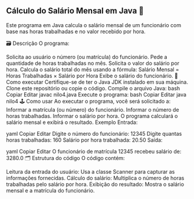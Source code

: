 ## Cálculo do Salário Mensal em Java 💼
Este programa em Java calcula o salário mensal de um funcionário com base nas horas trabalhadas e no valor recebido por hora.

🗃 Descrição
O programa:

Solicita ao usuário o número (ou matrícula) do funcionário.
Pede a quantidade de horas trabalhadas no mês.
Solicita o valor do salário por hora.
Calcula o salário total do mês usando a fórmula:
Salário Mensal = Horas Trabalhadas × Salário por Hora
Exibe o salário do funcionário.
🚀 Como executar
Certifique-se de ter o Java JDK instalado em sua máquina.
Clone este repositório ou copie o código.
Compile o arquivo Java:
bash
Copiar
Editar
javac nilo4.java
Execute o programa:
bash
Copiar
Editar
java nilo4
🕹️ Como usar
Ao executar o programa, você será solicitado a:
Informar a matrícula (ou número) do funcionário.
Informar o número de horas trabalhadas.
Informar o salário por hora.
O programa calculará o salário mensal e exibirá o resultado.
Exemplo
Entrada:

yaml
Copiar
Editar
Digite o número do funcionário:
12345
Digite quantas horas trabalhadas:
160
Salário por hora trabalhada:
20.50
Saída:

yaml
Copiar
Editar
O funcionário de matrícula 12345 recebeu salário de: 3280.0
🗂 Estrutura do código
O código contém:

Leitura da entrada do usuário: Usa a classe Scanner para capturar as informações fornecidas.
Cálculo do salário: Multiplica o número de horas trabalhadas pelo salário por hora.
Exibição do resultado: Mostra o salário mensal e a matrícula do funcionário.
